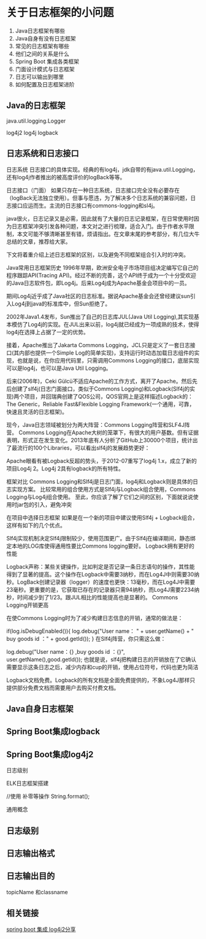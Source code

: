 # 关于日志框架的小问题

1. Java日志框架有哪些
2. Java自身有没有日志框架
3. 常见的日志框架有哪些
4. 他们之间的关系是什么
5. Spring Boot 集成各类框架
6. 门面设计模式与日志框架
7. 日志可以输出到哪里
8. 如何配置及日志框架进阶



## Java的日志框架

java.util.logging.Logger

log4j2
log4j
logback


## 日志系统和日志接口

日志系统
日志接口的具体实现。经典的有log4j，jdk自带的有java.util.Logging，还有log4j作者推出的被高度评价的logBack等等。

日志接口（门面）
如果只存在一种日志系统，日志接口完全没有必要存在（logBack无法独立使用）。但事与愿违，为了解决多个日志系统的兼容问题，日志接口应运而生。主流的日志接口有commons-logging和sl4j。



java很火，日志记录又是必需，因此就有了大量的日志记录框架，在日常使用时因为日志框架冲突引发各种问题，本文对之进行梳理，适合入门。由于作者水平限制，本文可能不够清晰甚至有错，烦请指出。在文章末尾的参考部分，有几位大牛总结的文章，推荐给大家。

下文将着重介绍上述日志框架的区别，以及避免不同框架组合引入时的冲突。


Java常用日志框架历史
1996年早期，欧洲安全电子市场项目组决定编写它自己的程序跟踪API(Tracing API)。经过不断的完善，这个API终于成为一个十分受欢迎的Java日志软件包，即Log4j。后来Log4j成为Apache基金会项目中的一员。

期间Log4j近乎成了Java社区的日志标准。据说Apache基金会还曾经建议sun引入Log4j到java的标准库中，但Sun拒绝了。

2002年Java1.4发布，Sun推出了自己的日志库JUL(Java Util Logging),其实现基本模仿了Log4j的实现。在JUL出来以前，log4j就已经成为一项成熟的技术，使得log4j在选择上占据了一定的优势。

接着，Apache推出了Jakarta Commons Logging，JCL只是定义了一套日志接口(其内部也提供一个Simple Log的简单实现)，支持运行时动态加载日志组件的实现，也就是说，在你应用代码里，只需调用Commons Logging的接口，底层实现可以是log4j，也可以是Java Util Logging。

后来(2006年)，Ceki Gülcü不适应Apache的工作方式，离开了Apache。然后先后创建了slf4j(日志门面接口，类似于Commons Logging)和Logback(Slf4j的实现)两个项目，并回瑞典创建了QOS公司，QOS官网上是这样描述Logback的：The Generic，Reliable Fast&Flexible Logging Framework(一个通用，可靠，快速且灵活的日志框架)。

现今，Java日志领域被划分为两大阵营：Commons Logging阵营和SLF4J阵营。
Commons Logging在Apache大树的笼罩下，有很大的用户基数。但有证据表明，形式正在发生变化。2013年底有人分析了GitHub上30000个项目，统计出了最流行的100个Libraries，可以看出slf4j的发展趋势更好：


Apache眼看有被Logback反超的势头，于2012-07重写了log4j 1.x，成立了新的项目Log4j 2。Log4j 2具有logback的所有特性。

框架对比
Commons Logging和Slf4j是日志门面，log4j和Logback则是具体的日志实现方案。
比较常用的组合使用方式是Slf4j与Logback组合使用，Commons Logging与Log4j组合使用。
至此，你应该了解了它们之间的区别，下面就说说使用时jar包的引入，避免冲突

在项目中选择日志框架
如果是在一个新的项目中建议使用Slf4j + Logback组合，这样有如下的几个优点。

Slf4j实现机制决定Slf4j限制较少，使用范围更广。由于Slf4j在编译期间，静态绑定本地的LOG库使得通用性要比Commons logging要好。
Logback拥有更好的性能

Logback声称：某些关键操作，比如判定是否记录一条日志语句的操作，其性能得到了显著的提高。这个操作在Logback中需要3纳秒，而在Log4J中则需要30纳秒。LogBack创建记录器（logger）的速度也更快：13毫秒，而在Log4J中需要23毫秒。更重要的是，它获取已存在的记录器只需94纳秒，而Log4J需要2234纳秒，时间减少到了1/23。跟JUL相比的性能提高也是显著的。
Commons Logging开销更高

在使Commons Logging时为了减少构建日志信息的开销，通常的做法是：

if(log.isDebugEnabled()){
log.debug("User name： " +
user.getName() + " buy goods id ：" + good.getId());
}
在Slf4j阵营，你只需这么做：

 log.debug("User name：{} ,buy goods id ：{}", user.getName(),good.getId());
也就是说，slf4j把构建日志的开销放在了它确认需要显示这条日志之后，减少内存和cup的开销，使用占位符号，代码也更为简洁

Logback文档免费。Logback的所有文档是全面免费提供的，不象Log4J那样只提供部分免费文档而需要用户去购买付费文档。






## Java自身日志框架

## Spring Boot集成logback

## Spring Boot集成log4j2

日志级别


ELK日志框架搭建




//使用  补零等操作
String.format();








通用概念

## 日志级别


## 日志输出格式

## 日志输出目的

topicName 和classname

## 相关链接

[spring boot 集成 log4j2分享](https://blog.csdn.net/boom_man/article/details/84031063)